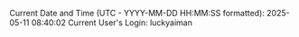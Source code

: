 Current Date and Time (UTC - YYYY-MM-DD HH:MM:SS formatted): 2025-05-11 08:40:02
Current User's Login: luckyaiman
